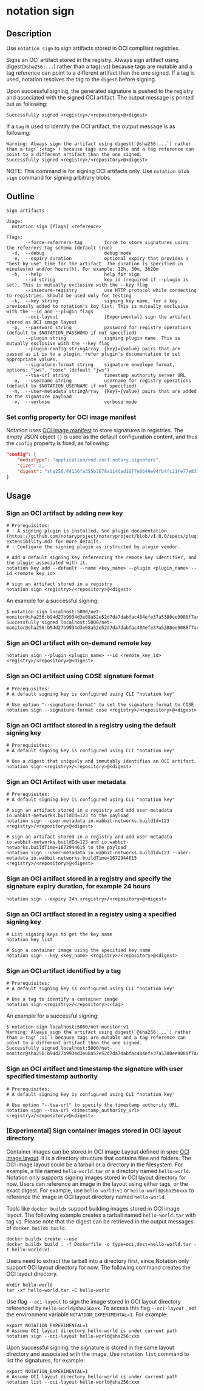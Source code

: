 # notation sign

## Description

Use `notation sign` to sign artifacts stored in OCI compliant registries.

Signs an OCI artifact stored in the registry. Always sign artifact using digest(`@sha256:...`) rather than a tag(`:v1`) because tags are mutable and a tag reference can point to a different artifact than the one signed. If a tag is used, notation resolves the tag to the `digest` before signing.

Upon successful signing, the generated signature is pushed to the registry and associated with the signed OCI artifact. The output message is printed out as following:

```text
Successfully signed <registry>/<repository>@<digest>
```

If a `tag` is used to identify the OCI artifact, the output message is as following:

```test
Warning: Always sign the artifact using digest(`@sha256:...`) rather than a tag(`:<tag>`) because tags are mutable and a tag reference can point to a different artifact than the one signed.
Successfully signed <registry>/<repository>@<digest>
```

NOTE: This command is for signing OCI artifacts only. Use `notation blob sign` command for signing arbitrary blobs.

## Outline

```text
Sign artifacts

Usage:
  notation sign [flags] <reference>

Flags:
       --force-referrers-tag        force to store signatures using the referrers tag schema (default true)
  -d,  --debug                      debug mode
  -e,  --expiry duration            optional expiry that provides a "best by use" time for the artifact. The duration is specified in minutes(m) and/or hours(h). For example: 12h, 30m, 3h20m
  -h,  --help                       help for sign
       --id string                  key id (required if --plugin is set). This is mutually exclusive with the --key flag
       --insecure-registry          use HTTP protocol while connecting to registries. Should be used only for testing
  -k,  --key string                 signing key name, for a key previously added to notation's key list. This is mutually exclusive with the --id and --plugin flags
       --oci-layout                 [Experimental] sign the artifact stored as OCI image layout
  -p,  --password string            password for registry operations (default to $NOTATION_PASSWORD if not specified)
       --plugin string              signing plugin name. This is mutually exclusive with the --key flag
       --plugin-config stringArray  {key}={value} pairs that are passed as it is to a plugin, refer plugin's documentation to set appropriate values.
       --signature-format string    signature envelope format, options: "jws", "cose" (default "jws")
       --tsa-url string             timestamp authority server URL
  -u,  --username string            username for registry operations (default to $NOTATION_USERNAME if not specified)
  -m,  --user-metadata stringArray  {key}={value} pairs that are added to the signature payload
  -v,  --verbose                    verbose mode
```

### Set config property for OCI image manifest

Notation uses [OCI image manifest][oci-image-spec] to store signatures in registries. The empty JSON object `{}` is used as the default configuration content, and thus the `config` property is fixed, as following:

```json
"config": {
    "mediaType": "application/vnd.cncf.notary.signature",
    "size": 2,
    "digest": "sha256:44136fa355b3678a1146ad16f7e8649e94fb4fc21fe77e8310c060f61caaff8a"
}
```

## Usage

### Sign an OCI artifact by adding new key

```shell
# Prerequisites:
# - A signing plugin is installed. See plugin documentation (https://github.com/notaryproject/notaryproject/blob/v1.0.0/specs/plugin-extensibility.md) for more details.
# - Configure the signing plugin as instructed by plugin vendor.

# Add a default signing key referencing the remote key identifier, and the plugin associated with it.
notation key add --default --name <key_name> --plugin <plugin_name> --id <remote_key_id>

# sign an artifact stored in a registry
notation sign <registry>/<repository>@<digest>
```

An example for a successful signing:

```console
$ notation sign localhost:5000/net-monitor@sha256:b94d27b9934d3e08a52e52d7da7dabfac484efe37a5380ee9088f7ace2efcde9
Successfully signed localhost:5000/net-monitor@sha256:b94d27b9934d3e08a52e52d7da7dabfac484efe37a5380ee9088f7ace2efcde9
```

### Sign an OCI artifact with on-demand remote key

```shell
notation sign --plugin <plugin_name> --id <remote_key_id> <registry>/<repository>@<digest>
```

### Sign an OCI artifact using COSE signature format

```shell
# Prerequisites:
# A default signing key is configured using CLI "notation key"

# Use option "--signature-format" to set the signature format to COSE.
notation sign --signature-format cose <registry>/<repository>@<digest>
```

### Sign an OCI artifact stored in a registry using the default signing key

```shell
# Prerequisites:
# A default signing key is configured using CLI "notation key"

# Use a digest that uniquely and immutably identifies an OCI artifact.
notation sign <registry>/<repository>@<digest>
```

### Sign an OCI Artifact with user metadata

```shell
# Prerequisites:
# A default signing key is configured using CLI "notation key"

# sign an artifact stored in a registry and add user-metadata io.wabbit-networks.buildId=123 to the payload
notation sign --user-metadata io.wabbit-networks.buildId=123 <registry>/<repository>@<digest>

# sign an artifact stored in a registry and add user-metadata io.wabbit-networks.buildId=123 and io.wabbit-networks.buildTime=1672944615 to the payload
notation sign --user-metadata io.wabbit-networks.buildId=123 --user-metadata io.wabbit-networks.buildTime=1672944615 <registry>/<repository>@<digest>
```

### Sign an OCI artifact stored in a registry and specify the signature expiry duration, for example 24 hours

```shell
notation sign --expiry 24h <registry>/<repository>@<digest>
```

### Sign an OCI artifact stored in a registry using a specified signing key

```shell
# List signing keys to get the key name
notation key list

# Sign a container image using the specified key name
notation sign --key <key_name> <registry>/<repository>@<digest>
```

### Sign an OCI artifact identified by a tag

```shell
# Prerequisites:
# A default signing key is configured using CLI "notation key"

# Use a tag to identify a container image
notation sign <registry>/<repository>:<tag>
```

An example for a successful signing:

```console
$ notation sign localhost:5000/net-monitor:v1
Warning: Always sign the artifact using digest(`@sha256:...`) rather than a tag(`:v1`) because tags are mutable and a tag reference can point to a different artifact than the one signed.
Successfully signed localhost:5000/net-monitor@sha256:b94d27b9934d3e08a52e52d7da7dabfac484efe37a5380ee9088f7ace2efcde9
```

### Sign an OCI artifact and timestamp the signature with user specified timestamp authority

```shell
# Prerequisites:
# A default signing key is configured using CLI "notation key"

# Use option "--tsa-url" to specify the timestamp authority URL.
notation sign --tsa-url <timestamp_authority_url> <registry>/<repository>@<digest>
```

### [Experimental] Sign container images stored in OCI layout directory

Container images can be stored in OCI image Layout defined in spec [OCI image layout][oci-image-layout]. It is a directory structure that contains files and folders. The OCI image layout could be a tarball or a directory in the filesystem. For example, a file named `hello-world.tar` or a directory named `hello-world`. Notation only supports signing images stored in OCI layout directory for now. Users can reference an image in the layout using either tags, or the exact digest. For example, use `hello-world:v1` or `hello-world@sha256xxx` to reference the image in OCI layout directory named `hello-world`.

Tools like `docker buildx` support building images stored in OCI image layout. The following example creates a tarball named `hello-world.tar` with tag `v1`. Please note that the digest can be retrieved in the output messages of `docker buildx build`.

```shell
docker buildx create --use
docker buildx build . -f Dockerfile -o type=oci,dest=hello-world.tar -t hello-world:v1
```

Users need to extract the tarball into a directory first, since Notation only support OCI layout directory for now. The following command creates the OCI layout directory.

```shell
mkdir hello-world
tar -xf hello-world.tar -C hello-world
```

Use flag `--oci-layout` to sign the image stored in OCI layout directory referenced by `hello-world@sha256xxx`. To access this flag `--oci-layout` , set the environment variable `NOTATION_EXPERIMENTAL=1`. For example:

```shell
export NOTATION_EXPERIMENTAL=1
# Assume OCI layout directory hello-world is under current path
notation sign --oci-layout hello-world@sha256:xxx
```

Upon successful signing, the signature is stored in the same layout directory and associated with the image. Use `notation list` command to list the signatures, for example:

```shell
export NOTATION_EXPERIMENTAL=1
# Assume OCI layout directory hello-world is under current path
notation list --oci-layout hello-world@sha256:xxx
```

[oci-artifact-manifest]: https://github.com/opencontainers/image-spec/blob/v1.1.0-rc2/artifact.md
[oci-image-spec]: https://github.com/opencontainers/image-spec/blob/v1.1.0/spec.md
[oci-referers-api]: https://github.com/opencontainers/distribution-spec/blob/v1.1.0/spec.md#listing-referrers
[oci-image-layout]: https://github.com/opencontainers/image-spec/blob/v1.1.0/image-layout.md
